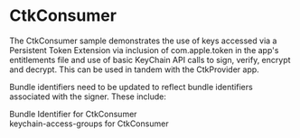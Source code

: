 # CtkConsumer

The CtkConsumer sample demonstrates the use of keys accessed via a Persistent Token Extension via inclusion of com.apple.token in the app's entitlements file and use of basic KeyChain API calls to sign, verify, encrypt and decrypt. This can be used in tandem with the CtkProvider app.

Bundle identifiers need to be updated to reflect bundle identifiers associated with the signer. These include:

Bundle Identifier for CtkConsumer  
keychain-access-groups for CtkConsumer  
